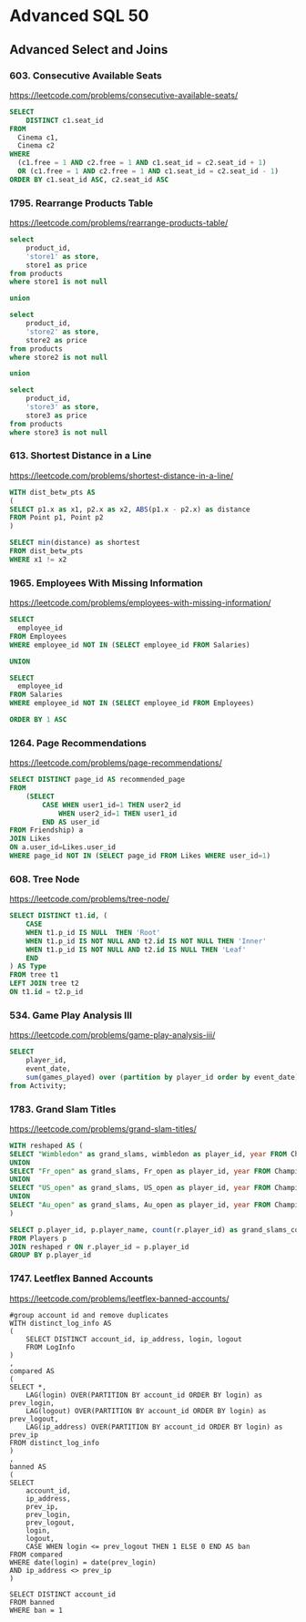 # Advanced SQL 50 

## Advanced Select and Joins

### 603. Consecutive Available Seats
https://leetcode.com/problems/consecutive-available-seats/

```sql
SELECT 
    DISTINCT c1.seat_id
FROM
  Cinema c1,
  Cinema c2
WHERE
  (c1.free = 1 AND c2.free = 1 AND c1.seat_id = c2.seat_id + 1)
  OR (c1.free = 1 AND c2.free = 1 AND c1.seat_id = c2.seat_id - 1)
ORDER BY c1.seat_id ASC, c2.seat_id ASC
```

### 1795. Rearrange Products Table
https://leetcode.com/problems/rearrange-products-table/

```sql
select 
    product_id, 
    'store1' as store, 
    store1 as price
from products 
where store1 is not null

union

select 
    product_id, 
    'store2' as store, 
    store2 as price
from products 
where store2 is not null

union 

select 
    product_id, 
    'store3' as store, 
    store3 as price
from products 
where store3 is not null
```

### 613. Shortest Distance in a Line
https://leetcode.com/problems/shortest-distance-in-a-line/

```sql
WITH dist_betw_pts AS
(
SELECT p1.x as x1, p2.x as x2, ABS(p1.x - p2.x) as distance
FROM Point p1, Point p2
)

SELECT min(distance) as shortest
FROM dist_betw_pts
WHERE x1 != x2
```

### 1965. Employees With Missing Information
https://leetcode.com/problems/employees-with-missing-information/

```sql
SELECT
  employee_id
FROM Employees
WHERE employee_id NOT IN (SELECT employee_id FROM Salaries)

UNION 

SELECT
  employee_id
FROM Salaries
WHERE employee_id NOT IN (SELECT employee_id FROM Employees)

ORDER BY 1 ASC
```

### 1264. Page Recommendations
https://leetcode.com/problems/page-recommendations/

```sql
SELECT DISTINCT page_id AS recommended_page
FROM 
    (SELECT 
        CASE WHEN user1_id=1 THEN user2_id
            WHEN user2_id=1 THEN user1_id
        END AS user_id
FROM Friendship) a
JOIN Likes
ON a.user_id=Likes.user_id
WHERE page_id NOT IN (SELECT page_id FROM Likes WHERE user_id=1)
```

### 608. Tree Node
https://leetcode.com/problems/tree-node/

```sql
SELECT DISTINCT t1.id, (
    CASE
    WHEN t1.p_id IS NULL  THEN 'Root'
    WHEN t1.p_id IS NOT NULL AND t2.id IS NOT NULL THEN 'Inner'
    WHEN t1.p_id IS NOT NULL AND t2.id IS NULL THEN 'Leaf'
    END
) AS Type 
FROM tree t1
LEFT JOIN tree t2
ON t1.id = t2.p_id
```

### 534. Game Play Analysis III
https://leetcode.com/problems/game-play-analysis-iii/

```sql
SELECT 
    player_id, 
    event_date, 
    sum(games_played) over (partition by player_id order by event_date) as games_played_so_far
from Activity;
```

### 1783. Grand Slam Titles
https://leetcode.com/problems/grand-slam-titles/

```sql
WITH reshaped AS (
SELECT "Wimbledon" as grand_slams, wimbledon as player_id, year FROM Championships 
UNION 
SELECT "Fr_open" as grand_slams, Fr_open as player_id, year FROM Championships 
UNION
SELECT "US_open" as grand_slams, US_open as player_id, year FROM Championships 
UNION
SELECT "Au_open" as grand_slams, Au_open as player_id, year FROM Championships 
)

SELECT p.player_id, p.player_name, count(r.player_id) as grand_slams_count
FROM Players p 
JOIN reshaped r ON r.player_id = p.player_id
GROUP BY p.player_id
```

### 1747. Leetflex Banned Accounts
https://leetcode.com/problems/leetflex-banned-accounts/

```
#group account id and remove duplicates
WITH distinct_log_info AS
(
    SELECT DISTINCT account_id, ip_address, login, logout
    FROM LogInfo
)
,
compared AS
(
SELECT *, 
    LAG(login) OVER(PARTITION BY account_id ORDER BY login) as prev_login,
    LAG(logout) OVER(PARTITION BY account_id ORDER BY login) as prev_logout,
    LAG(ip_address) OVER(PARTITION BY account_id ORDER BY login) as prev_ip
FROM distinct_log_info 
)
, 
banned AS
(
SELECT 
    account_id, 
    ip_address,
    prev_ip,
    prev_login,
    prev_logout, 
    login, 
    logout,
    CASE WHEN login <= prev_logout THEN 1 ELSE 0 END AS ban
FROM compared
WHERE date(login) = date(prev_login)
AND ip_address <> prev_ip
)

SELECT DISTINCT account_id
FROM banned
WHERE ban = 1
```
